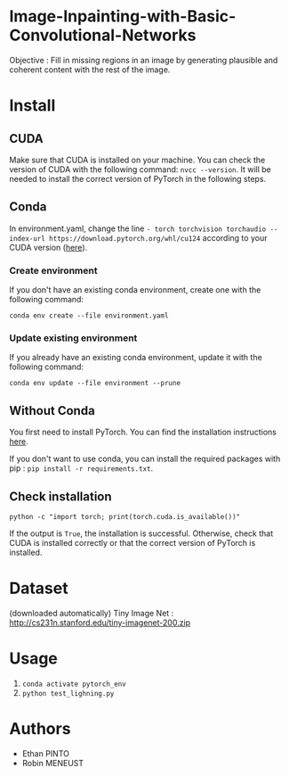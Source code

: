 # Image-Inpainting-with-Basic-Convolutional-Networks
Objective : Fill in missing regions in an image by generating plausible and coherent content with the rest of the image.

# Install

## CUDA

Make sure that CUDA is installed on your machine. 
You can check the version of CUDA with the following command: `nvcc --version`.
It will be needed to install the correct version of PyTorch in the following steps.

## Conda

In environment.yaml, change the line `- torch torchvision torchaudio --index-url https://download.pytorch.org/whl/cu124` according to your CUDA version ([here](https://pytorch.org/get-started/locally/)).

### Create environment

If you don't have an existing conda environment, create one with the following command:

`conda env create --file environment.yaml`

### Update existing environment

If you already have an existing conda environment, update it with the following command:

`conda env update --file environment --prune`

## Without Conda

You first need to install PyTorch. You can find the installation instructions [here](https://pytorch.org/get-started/locally/).

If you don't want to use conda, you can install the required packages with pip : `pip install -r requirements.txt`.

## Check installation

`python -c "import torch; print(torch.cuda.is_available())"`

If the output is `True`, the installation is successful. Otherwise, check that CUDA is installed correctly or that the correct version of PyTorch is installed.

# Dataset

(downloaded automatically)
Tiny Image Net : http://cs231n.stanford.edu/tiny-imagenet-200.zip

# Usage

1. `conda activate pytorch_env`
2. `python test_lighning.py`


# Authors

- Ethan PINTO
- Robin MENEUST